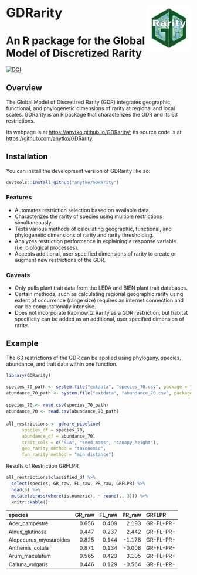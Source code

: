 
<p style="font-size: 2.5em; font-weight: bold; margin-bottom: 0;">
GDRarity
<img src="vignettes/logo.png" align="right" width="120" alt="GDRarity logo"/>
</p>

# An R package for the Global Model of Discretized Rarity

<!-- badges: start -->

[![DOI](https://zenodo.org/badge/DOI/10.5281/zenodo.17214385.svg)](https://doi.org/10.5281/zenodo.17214385)
<!-- badges: end -->

## Overview

The Global Model of Discretized Rarity (GDR) integrates geographic,
functional, and phylogenetic dimensions of rarity at regional and local
scales. GDRarity is an R package that characterizes the GDR and its 63
restrictions.

Its webpage is at <https://anytko.github.io/GDRarity/>; its source code
is at <https://github.com/anytko/GDRarity>.

## Installation

You can install the development version of GDRarity like so:

``` r
devtools::install_github("anytko/GDRarity")
```

### Features

- Automates restriction selection based on available data.
- Characterizes the rarity of species using multiple restrictions
  simultaneously.
- Tests various methods of calculating geographic, functional, and
  phylogenetic dimensions of rarity and rarity thresholding.
- Analyzes restriction performance in explaining a response variable
  (i.e. biological processes).
- Accepts additional, user specified dimensions of rarity to create or
  augment new restrictions of the GDR.

### Caveats

- Only pulls plant trait data from the LEDA and BIEN plant trait
  databases.
- Certain methods, such as calculating regional geographic rarity using
  extent of occurrence (range size) requires an internet connection and
  can be computationally intensive.
- Does not incorporate Rabinowitz Rarity as a GDR restriction, but
  habitat specificity can be added as an additional, user specified
  dimension of rarity.

## Example

The 63 restrictions of the GDR can be applied using phylogeny, species,
abundance, and trait data within one function.

``` r
library(GDRarity)
```

``` r
species_70_path <- system.file("extdata", "species_70.csv", package = "GDRarity")
abundance_70_path <- system.file("extdata", "abundance_70.csv", package = "GDRarity")

species_70 <- read.csv(species_70_path)
abundance_70 <- read.csv(abundance_70_path)

all_restrictions <- gdrare_pipeline(
      species_df = species_70,
      abundance_df = abundance_70,
      trait_cols = c("SLA", "seed_mass", "canopy_height"),
      geo_rarity_method = "taxonomic",
      fun_rarity_method = "min_distance")
```

Results of Restriction GRFLPR

``` r
all_restrictions$classified_df %>%
  select(species, GR_raw, FL_raw, PR_raw, GRFLPR) %>%
  head(6) %>%
  mutate(across(where(is.numeric), ~ round(., 3))) %>%  
  knitr::kable()
```

| species                | GR_raw | FL_raw | PR_raw | GRFLPR    |
|:-----------------------|-------:|-------:|-------:|:----------|
| Acer_campestre         |  0.656 |  0.409 |  2.193 | GR-FL+PR- |
| Alnus_glutinosa        |  0.447 |  0.237 |  2.442 | GR-FL-PR- |
| Alopecurus_myosuroides |  0.825 |  0.144 | -1.178 | GR-FL-PR- |
| Anthemis_cotula        |  0.871 |  0.134 | -0.008 | GR-FL-PR- |
| Arum_maculatum         |  0.565 |  0.423 |  3.105 | GR-FL+PR+ |
| Calluna_vulgaris       |  0.446 |  0.129 | -0.564 | GR-FL-PR- |
